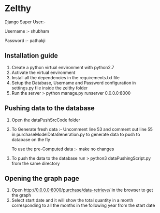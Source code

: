 # Zelthy

Django Super User:-

Username :- shubham

Password :- pathakji

## Installation guide
1. Create a python virtual environment with python2.7
2. Activate the virtual environment
3. Install all the dependencies in the requirements.txt file
4. Setup the Database, Username and Password configuration in settings.py file inside the zelthy
   folder
5. Run the server > python manage.py runserver 0.0.0.0:8000

## Pushing data to the database
1. Open the dataPushSrcCode folder 
2. To Generate fresh data :- Uncomment line 53 and comment out line 55 in
   purchaseModelDataGeneration.py to generate data to push to database on the fly
   
   To use the pre-Computed data :- make no changes
3. To push the data to the database run > python3 dataPushingScript.py from the same directory

## Opening the graph page
1. Open http://0.0.0.0:8000/purchase/data-retrieve/ in the browser to get the graph
2. Select start date and it will show the total quantity in a month corresponding to all the
   months in the following year from the start date